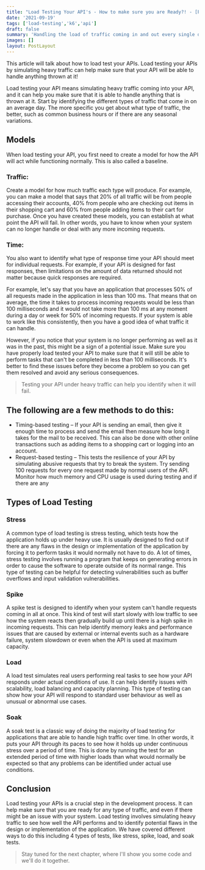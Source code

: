 ```yaml
---
title: "Load Testing Your API's - How to make sure you are Ready?! - [Part 1]"
date: '2021-09-19'
tags: ['load-testing','k6','api']
draft: false
summary: 'Handling the load of traffic coming in and out every single day is crucial to the success of your business. Load testing your APIs by simulating heavy traffic can help make sure that your API will be able to handle anything thrown at it!'
images: []
layout: PostLayout
---
```


This article will talk about how to load test your APIs. Load testing your APIs by simulating heavy traffic can help make sure that your API will be able to handle anything thrown at it!

Load testing your API means simulating heavy traffic coming into your API, and it can help you make sure that it is able to handle anything that is thrown at it. Start by identifying the different types of traffic that come in on an average day. The more specific you get about what type of traffic, the better, such as common business hours or if there are any seasonal variations.

## Models
When load testing your API, you first need to create a model for how the API will act while functioning normally. This is also called a baseline.

### Traffic:
Create a model for how much traffic each type will produce. For example, you can make a model that says that 20% of all traffic will be from people accessing their accounts, 40% from people who are checking out items in their shopping cart and 60% from people adding items to their cart for purchase. Once you have created these models, you can establish at what point the API will fail. In other words, you have to know when your system can no longer handle or deal with any more incoming requests.

### Time:
You also want to identify what type of response time your API should meet for individual requests. For example, if your API is designed for fast responses, then limitations on the amount of data returned should not matter because quick responses are required.

For example, let's say that you have an application that processes 50% of all requests made in the application in less than 100 ms. That means that on average, the time it takes to process incoming requests would be less than 100 milliseconds and it would not take more than 100 ms at any moment during a day or week for 50% of incoming requests. If your system is able to work like this consistently, then you have a good idea of what traffic it can handle.

However, if you notice that your system is no longer performing as well as it was in the past, this might be a sign of a potential issue. Make sure you have properly load tested your API to make sure that it will still be able to perform tasks that can't be completed in less than 100 milliseconds. It's better to find these issues before they become a problem so you can get them resolved and avoid any serious consequences.

> Testing your API under heavy traffic can help you identify when it will fail.


## The following are a few methods to do this:

- Timing-based testing – If your API is sending an email, then give it enough time to process and send the email then measure how long it takes for the mail to be received. This can also be done with other online transactions such as adding items to a  shopping cart or logging into an account.
- Request-based testing – This tests the resilience of your API by simulating abusive requests that try to break the system. Try sending 100 requests for every one request made by normal users of the API. Monitor how much memory and CPU usage is used during testing and if there are any

## Types of Load Testing
### Stress
A common type of load testing is stress testing, which tests how the application holds up under heavy use. It is usually designed to find out if there are any flaws in the design or implementation of the application by forcing it to perform tasks it would normally not have to do. A lot of times, stress testing involves running a program that keeps on generating errors in order to cause the software to operate outside of its normal range. This type of testing can be helpful for detecting vulnerabilities such as buffer overflows and input validation vulnerabilities.

### Spike
A spike test is designed to identify when your system can't handle requests coming in all at once. This kind of test will start slowly with low traffic to see how the system reacts then gradually build up until there is a high spike in incoming requests. This can help identify memory leaks and performance issues that are caused by external or internal events such as a hardware failure, system slowdown or even when the API is used at maximum capacity.

### Load
A load test simulates real users performing real tasks to see how your API responds under actual conditions of use. It can help identify issues with scalability, load balancing and capacity planning. This type of testing can show how your API will respond to standard user behaviour as well as unusual or abnormal use cases.

### Soak
A soak test is a classic way of doing the majority of load testing for applications that are able to handle high traffic over time. In other words, it puts your API through its paces to see how it holds up under continuous stress over a period of time. This is done by running the test for an extended period of time with higher loads than what would normally be expected so that any problems can be identified under actual use conditions.

## Conclusion
Load testing your APIs is a crucial step in the development process. It can help make sure that you are ready for any type of traffic, and even if there might be an issue with your system. Load testing involves simulating heavy traffic to see how well the API performs and to identify potential flaws in the design or implementation of the application. We have covered different ways to do this including 4 types of tests, like stress, spike, load, and soak tests.

>Stay tuned for the next chapter, where I'll show you some code and we'll do it together.
